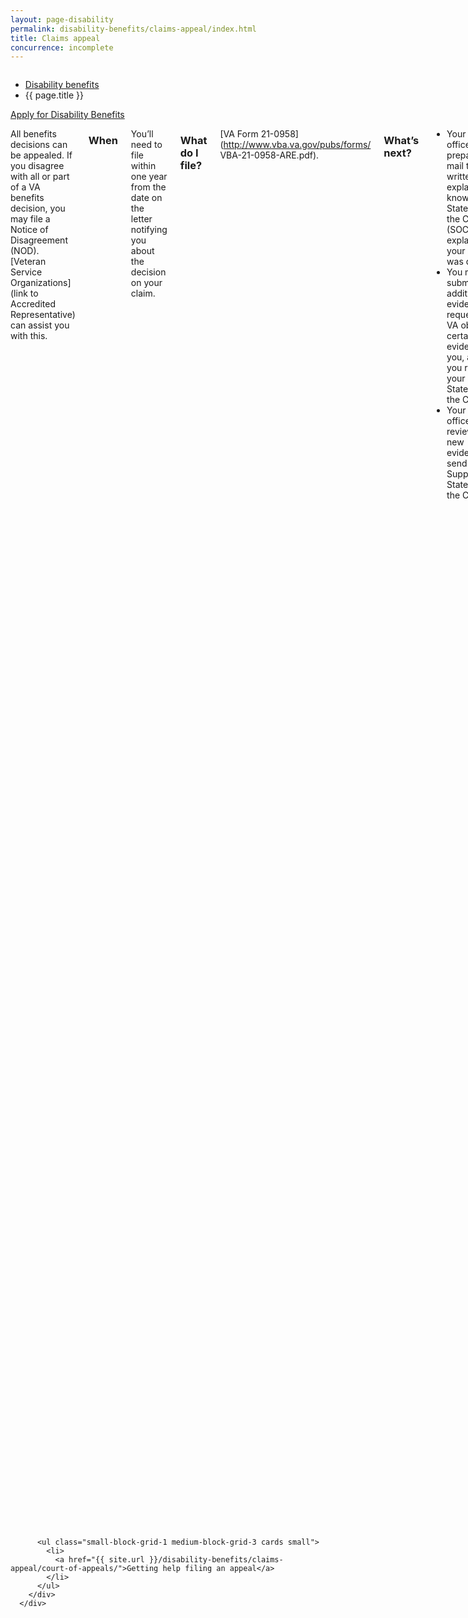 ```yaml
---
layout: page-disability
permalink: disability-benefits/claims-appeal/index.html
title: Claims appeal
concurrence: incomplete
---
```


<div class="splash" markdown="0">
<div class="row" markdown="0">
<div class="small-12 columns" markdown="0">

<ul class="breadcrumbs" role="menubar" aria-label="Primary">
<li class="parent"><a href="{{ site.url }}/disability-benefits/">Disability benefits</a></li>
<li class="active">{{ page.title }}</li>
</ul>

</div>
</div>
</div>

<div class="main" role="main" markdown="0">

<div class="action-bar">
  <div class="row">
    <div class="small-12 columns">
      <a class="button small start" href="{{ site.url}}/disability-benefits/get/">Apply for Disability Benefits</a>
    </div>
  </div>  
</div>

<div class="section one" markdown="0">
<div class="primary" markdown="0">
<div class="row" markdown="0">
<div class="small-12 columns" markdown="1">

All benefits decisions can be appealed. If you disagree with all or part of a VA benefits decision, you may file a Notice of Disagreement (NOD). [Veteran Service Organizations](link to Accredited Representative) can assist you with this.

### When
You’ll need to file within one year from the date on the letter notifying you about the decision on your claim.

### What do I file?  
[VA Form 21-0958](http://www.vba.va.gov/pubs/forms/ VBA-21-0958-ARE.pdf).  

### What’s next?  
- Your local VA office will prepare and mail to you a written explanation, known as the Statement of the Case (SOC), which explains why your claim was denied.
- You may submit additional evidence, or request that VA obtain certain evidence for you, after you receive your Statement of the Case.
- Your local VA office will review your new evidence and send you a Supplemental Statement of the Case.

### What if I still don’t agree?
If you disagree with the Statement of the Case, you can file a Substantive Appeal to the Board of Veterans’ Appeals.

### When?
You’ll need to file within one year from the date on the letter notifying you about the original decision on your claim or 60 days from the date on the letter accompanying the Statement of the Case, whichever gives you more time.

### What do I file?
[VA Form 9](http://www.va.gov/ vaforms/va/pdf/VA9.pdf). Check the status of your appeal by calling 1-800-827-1000 or going online to [eBenefits] (https://www.ebenefits.va.gov).

### How the Board of Appeals works:
If you selected an optional in-person or video teleconference hearing with a Veterans Law Judge at the (Board of Veterans’ Appeals)[LINK TO OUR PAGE], the hearing will be scheduled at your local VA office (or in Washington, DC, if you selected that location).
- You may request an optional personal hearing before an adjudicator who works at your local VA office or a Veterans Law Judge who works at the Board of Veterans’ Appeals.  
- If you request an optional hearing, it will significantly delay a Board decision because optional hearings take more time to schedule.  
- The Veterans Law Judge will make a decision on each issue of your appeal. The decision will grant, remand, or deny each issue.
- Grant: If an issue is granted, your local VA office will notify you of the decision made by the Board of Veterans’ Appeals.
- Remand: If an issue is remanded, it means that one or more issues in your appeal will be sent back to a local VA office for further evidence collection. Your appeal will return to the Board of Veterans’ Appeals when the local VA office complies with the Board’s remand instructions.
- Deny: If an issue is denied, and you want to pursue further action, you may:
  - File a new claim with your local VA office,
  - File a motion asking the Board of Veterans’ Appeals to reconsider your appeal (there is no time limit to file this motion),
  - File a motion asking the Board of Veterans’ Appeals to review your appeal again because there was clear and obvious error in its decision (there is no time limit to file this motion), and/or
  - File a Notice of Appeal with the United States Court of Appeals for Veterans Claims

### Filing a Notice of Appeal with the [Court of Appeals for Veteran Claims](link to beta page)

### When?
You’ll need to file within 120 days from the date of the decision by the Board of Veterans’ Appeals (stamped on the first page of the decision).

### What do I file?
File a [Notice of Appeal] (http://www.uscourts.cavc.gov/ forms_fees.php). Send your Notice of Appeal to the Clerk of the Court of Appeals for Veterans Claims. Follow these [detailed instructions] (http://www.uscourts.cavc.gov/appeal.php).

### Learn more:
http://www.bva.va.gov/docs/Pamphlets/How-Do-I-Appeal-Booklet--508Compliance.pdf

</div>
</div>
</div>

<div class="navigation">
  <div class="row">
    <div class="small-12 columns">


          <ul class="small-block-grid-1 medium-block-grid-3 cards small">
            <li>
              <a href="{{ site.url }}/disability-benefits/claims-appeal/court-of-appeals/">Getting help filing an appeal</a>
            </li>
          </ul>
        </div>
      </div>
</div>


</div>

